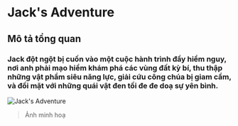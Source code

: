 # Jack's Adventure
## Mô tả tổng quan
### Jack đột ngột bị cuốn vào một cuộc hành trình đầy hiểm nguy, nơi anh phải mạo hiểm khám phá các vùng đất kỳ bí, thu thập những vật phẩm siêu năng lực, giải cứu công chúa bị giam cầm, và đối mặt với những quái vật đen tối đe đe doạ sự yên bình.

![Jack's Adventure](https://assetstorev1-prd-cdn.unity3d.com/package-screenshot/94410e83-6beb-43f5-bc41-920dfdc2b9b3.webp)
> Ảnh minh hoạ
